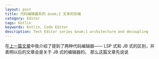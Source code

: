 ```yaml
---
layout: post
title: 代码编辑器系列 &num;2 文本的存储
category: Editor
tags: Kotlin
keywords: Kotlin, Code Editor
description: Text Editor series &num;1 architecture and decoupling
---
```


在[上一篇文章](../../../4/29/CodeEditor2/)中我介绍了提到了两种代码编辑器—— LSP 式和 JB 式的区别，并表明以后的文章会是关于 JB 式的编辑器的。
那么这篇文章先说说
